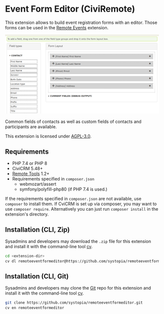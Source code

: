 # Event Form Editor (CiviRemote)

This extension allows to build event registration forms with an editor. Those
forms can be used in the
[Remote Events](https://github.com/systopia/de.systopia.remoteevent) extension.

![Screenshot](images/screenshot.png)

Common fields of contacts as well as custom fields of contacts and participants
are available.

This extension is licensed under [AGPL-3.0](LICENSE.txt).

## Requirements

* PHP 7.4 or PHP 8
* CiviCRM 5.48+
* [Remote Tools](https://github.com/systopia/de.systopia.remotetools) 1.2+
* Requirements specified in `composer.json`
  * webmozart/assert
  * symfony/polyfill-php80 (if PHP 7.4 is used.)

If the requirements specified in `composer.json` are not available, use
`composer` to install them. If CviCRM is set up via composer, you may want to
use `composer require`. Alternatively you can just run `composer install` in
the extension's directory.

## Installation (CLI, Zip)

Sysadmins and developers may download the `.zip` file for this extension and
install it with the command-line tool [cv](https://github.com/civicrm/cv).

```bash
cd <extension-dir>
cv dl remoteeventformeditor@https://github.com/systopia/remoteeventformeditor/archive/main.zip
```

## Installation (CLI, Git)

Sysadmins and developers may clone the [Git](https://en.wikipedia.org/wiki/Git) repo for this extension and
install it with the command-line tool [cv](https://github.com/civicrm/cv).

```bash
git clone https://github.com/systopia/remoteeventformeditor.git
cv en remoteeventformeditor
```
